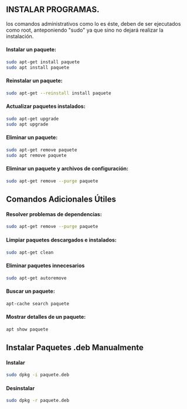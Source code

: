 ## INSTALAR PROGRAMAS.

los comandos administrativos como lo es éste, deben de ser ejecutados como root, anteponiendo "sudo" ya que sino no dejará realizar la instalación.

#### Instalar un paquete:

```sh
sudo apt-get install paquete
sudo apt install paquete
```

#### Reinstalar un paquete:

```sh
sudo apt-get --reinstall install paquete
```

#### Actualizar paquetes instalados:

```sh
sudo apt-get upgrade
sudo apt upgrade
```

#### Eliminar un paquete:

```sh
sudo apt-get remove paquete
sudo apt remove paquete
```

#### Eliminar un paquete y archivos de configuración:

```sh
sudo apt-get remove --purge paquete
```

## Comandos Adicionales Útiles

#### Resolver problemas de dependencias:

```sh
sudo apt-get remove --purge paquete
```

#### Limpiar paquetes descargados e instalados:

```sh
sudo apt-get clean
```

#### Eliminar paquetes innecesarios

```sh
sudo apt-get autoremove
```

#### Buscar un paquete:

```sh
apt-cache search paquete
```

#### Mostrar detalles de un paquete:

```sh
apt show paquete
```

## Instalar Paquetes .deb Manualmente

#### Instalar

```sh
sudo dpkg -i paquete.deb
```

#### Desinstalar

```sh
sudo dpkg -r paquete.deb
```